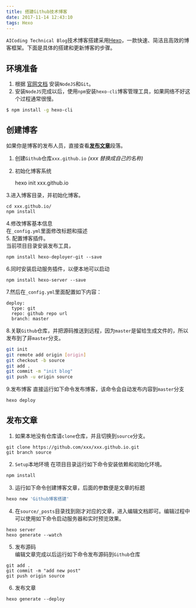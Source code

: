 ```yaml
---
title: 搭建Github技术博客
date: 2017-11-14 12:43:10
tags: Hexo
---
```

`AICoding Technical Blog`技术博客搭建采用[Hexo](https://hexo.io/zh-cn/index.html)，一款快速、简洁且高效的博客框架。下面是具体的搭建和更新博客的步骤。
## 环境准备
1. 根据 [官网文档](https://hexo.io/zh-cn/docs/index.html) 安装`NodeJS`和`Git`。
2.  安装`NodeJS`完成以后，使用`npm`安装`hexo-cli`博客管理工具，如果网络不好这个过程通常很慢。
```sh
$ npm install -g hexo-cli
```  

## 创建博客
如果你是博客的发布人员，直接查看[**发布文章**](#发布文章)段落。  
1. 创建`Github`仓库`xxx.github.io` _(xxx 替换成自己的名称)_   
2. 初始化博客系统
	
	hexo init xxx.github.io
	
3.进入博客目录，并初始化博客。

	cd xxx.github.io/
	npm install
	
4.修改博客基本信息  
	在`_config.yml`里面修改标题和描述  
5. 配置博客插件。  
	当前项目目录安装发布工具，

	npm install hexo-deployer-git --save
	 
6.同时安装启动服务插件，以便本地可以启动

	npm install hexo-server --save
	 
7.然后在`_config.yml`里面配置如下内容：  
	
	deploy: 
	  type: git
	  repo: github repo url
	  branch: master
 
8.关联`Github`仓库，并把源码推送到远程，因为`master`是留给生成文件的，所以发布到了非`master`分支。  

```sh
git init
git remote add origin [origin]
git checkout -b source
git add .
git commit -m "init blog"
git push -u origin source
```  

9.发布博客
直接运行如下命令发布博客，该命令会自动发布内容到`master`分支  
```sh
hexo deploy
```

## 发布文章
1. 如果本地没有仓库请`clone`仓库，并且切换到`source`分支。 
```
git clone https://github.com/xxx/xxx.github.io.git  
git branch source
```  

2. `Setup`本地环境
在项目目录运行如下命令安装依赖和初始化环境。  
```sh
npm install
```

3. 运行如下命令创建博客文章，后面的参数便是文章的标题  
```sh 
hexo new 'Github博客搭建'
```
4. 在`source/_posts`目录找到刚才对应的文章，进入编辑文档即可。编辑过程中可以使用如下命令启动服务器和实时预览效果。  
```
hexo server
hexo generate --watch
```
5. 发布源码   
编辑文章完成以后运行如下命令发布源码到`Github`仓库  
```
git add .
git commit -m "add new post"
git push origin source
```
6. 发布文章  
```
hexo generate --deploy
```

